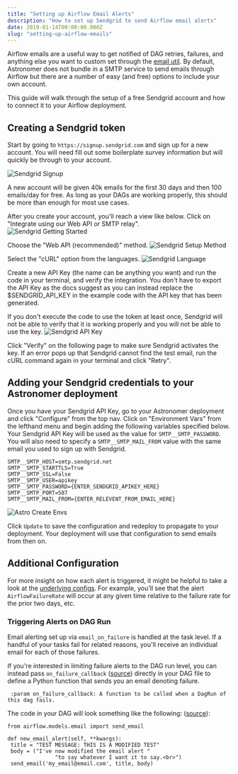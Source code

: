 ```yaml
---
title: "Setting up Airflow Email Alerts"
description: "How to set up Sendgrid to send Airflow email alerts"
date: 2019-01-14T00:00:00.000Z
slug: "setting-up-airflow-emails"
---
```


Airflow emails are a useful way to get notified of DAG retries, failures, and anything else you want to custom set through the [email util](https://github.com/apache/airflow/blob/master/airflow/utils/email.py). By default, Astronomer does not bundle in a SMTP service to send emails through Airflow but there are a number of easy (and free) options to include your own account.

This guide will walk through the setup of a free Sendgrid account and how to connect it to your Airflow deployment.

## Creating a Sendgrid token
Start by going to `https://signup.sendgrid.com` and sign up for a new account. You will need fill out some boilerplate survey information but will quickly be through to your account.

![Sendgrid Signup](https://assets2.astronomer.io/main/docs/emails/sendgrid_signup.png)

A new account will be given 40k emails for the first 30 days and then 100 emails/day for free. As long as your DAGs are working properly, this should be more than enough for most use cases.

After you create your account, you'll reach a view like below. Click on "Integrate using our Web API or SMTP relay".   
![Sendgrid Getting Started](https://assets2.astronomer.io/main/docs/emails/sendgrid_getting_started.png)

Choose the "Web API (recommended)" method.
![Sendgrid Setup Method](https://assets2.astronomer.io/main/docs/emails/sendgrid_setup_method.png)

Select the "cURL" option from the languages.
![Sendgrid Language](https://assets2.astronomer.io/main/docs/emails/sendgrid_language.png)

Create a new API Key (the name can be anything you want) and run the code in your terminal, and verify the integration. You don't have to export the API Key as the docs suggest as you can instead replace the $SENDGRID_API_KEY in the example code with the API key that has been generated.

If you don't execute the code to use the token at least once, Sendgrid will not be able to verify that it is working properly and you will not be able to use the key.
![Sendgrid API Key](https://assets2.astronomer.io/main/docs/emails/sendgrid_apikey.png)

Click "Verify" on the following page to make sure Sendgrid activates the key. If an error pops up that Sendgrid cannot find the test email, run the cURL command again in your terminal and click "Retry".

## Adding your Sendgrid credentials to your Astronomer deployment
Once you have your Sendgrid API Key, go to your Astronomer deployment and click "Configure" from the top nav. Click on "Environment Vars" from the lefthand menu and begin adding the following variables specified below. Your Sendgrid API Key will be used as the value for `SMTP__SMTP_PASSWORD`. You will also need to specify a `SMTP__SMTP_MAIL_FROM` value with the same email you used to sign up with Sendgrid.

```
SMTP__SMTP_HOST=smtp.sendgrid.net
SMTP__SMTP_STARTTLS=True
SMTP__SMTP_SSL=False
SMTP__SMTP_USER=apikey
SMTP__SMTP_PASSWORD={ENTER_SENDGRID_APIKEY_HERE}
SMTP__SMTP_PORT=587
SMTP__SMTP_MAIL_FROM={ENTER_RELEVENT_FROM_EMAIL_HERE}
```
![Astro Create Envs](https://assets2.astronomer.io/main/docs/emails/astro_create_envs.png)

Click `Update` to save the configuration and redeploy to propagate to your deployment. Your deployment will use that configuration to send emails from then on.

## Additional Configuration

For more insight on how each alert is triggered, it might be helpful to take a look at the [underlying configs](https://github.com/astronomer/helm.astronomer.io/blob/387bcfcc06885d9253c2e1cfd6a5a08428323c57/charts/prometheus/values.yaml#L99
). For example, you'll see that the alert `AirflowFailureRate` will occur at any given time relative to the failure rate for the prior two days, etc.

### Triggering Alerts on DAG Run

Email alerting set up via `email_on_failure` is handled at the task level. If a handful of your tasks fail for related reasons, you'll receive an individual email for each of those failures.

If you're interested in limiting failure alerts to the DAG run level, you can instead pass `on_failure_callback` ([source](https://github.com/apache/airflow/blob/v1-10-stable/airflow/models.py#L3311)) directly in your DAG file to define a Python function that sends you an email denoting failure.

```
 :param on_failure_callback: A function to be called when a DagRun of this dag fails.
 ```

The code in your DAG will look something like the following: ([source](https://github.com/apache/airflow/blob/v1-10-stable/airflow/utils/email.py#L41)):

 ```
 from airflow.models.email import send_email

def new_email_alert(self, **kwargs):
  title = "TEST MESSAGE: THIS IS A MODIFIED TEST"
  body = ("I've now modified the email alert "
                "to say whatever I want it to say.<br>")
  send_email('my_email@email.com', title, body)
  ```
